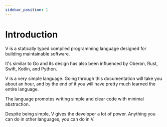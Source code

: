 ```yaml
---
sidebar_position: 1
---
```


# Introduction

V is a statically typed compiled programming language designed for building maintainable software.

It's similar to Go and its design has also been influenced by Oberon, Rust, Swift,
Kotlin, and Python.

V is a very simple language. Going through this documentation will take you about an hour,
and by the end of it you will have pretty much learned the entire language.

The language promotes writing simple and clear code with minimal abstraction.

Despite being simple, V gives the developer a lot of power.
Anything you can do in other languages, you can do in V.

<!-- 
Commits on Sep 5, 2022
90c2c5b8a4adc4d7de1dba952da9581f6d76f1ae 
-->